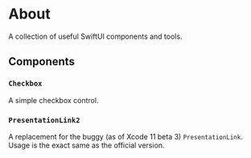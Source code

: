 # About

A collection of useful SwiftUI components and tools.

## Components

### `Checkbox`

A simple checkbox control.

### `PresentationLink2`

A replacement for the buggy (as of Xcode 11 beta 3) `PresentationLink`. Usage is the exact same as the official version.
